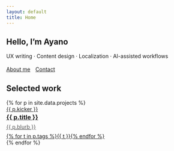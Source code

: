 ```yaml
---
layout: default
title: Home
---
```


<section class="hero">
  <div>
    <h1>Hello, I’m <span class="gradient">Ayano</span></h1>
    <p class="lead">UX writing · Content design · Localization · AI-assisted workflows</p>
    <p style="margin-top:18px;">
      <a class="btn" href="/about/">About me</a>
      <a style="margin-left:10px" href="/contact/">Contact</a>
    </p>
  </div>
  <!-- optional hero image; you can remove this <img> -->
  <div></div>
</section>

<a id="work"></a>
<h2>Selected work</h2>

<div class="card-grid">
{% for p in site.data.projects %}
  <a class="card" href="{{ p.url | relative_url }}">
    <img src="{{ p.cover | relative_url }}" alt="">
    <div class="meta">
      <div class="kicker">{{ p.kicker }}</div>
      <h3 style="margin:.2rem 0 0">{{ p.title }}</h3>
      <p style="margin:.4rem 0 0; color:#555">{{ p.blurb }}</p>
      <div style="margin-top:8px">
        {% for t in p.tags %}<span class="badge">{{ t }}</span>{% endfor %}
      </div>
    </div>
  </a>
{% endfor %}
</div>
